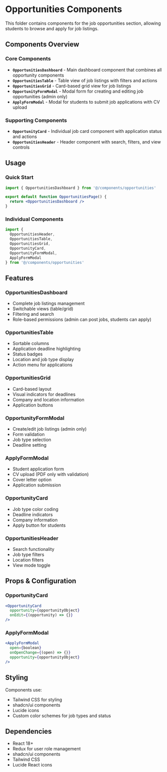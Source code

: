 # Opportunities Components

This folder contains components for the job opportunities section, allowing students to browse and apply for job listings.

## Components Overview

### Core Components

- **`OpportunitiesDashboard`** - Main dashboard component that combines all opportunity components
- **`OpportunitiesTable`** - Table view of job listings with filters and actions
- **`OpportunitiesGrid`** - Card-based grid view for job listings
- **`OpportunityFormModal`** - Modal form for creating and editing job opportunities (admin only)
- **`ApplyFormModal`** - Modal for students to submit job applications with CV upload

### Supporting Components

- **`OpportunityCard`** - Individual job card component with application status and actions
- **`OpportunitiesHeader`** - Header component with search, filters, and view controls

## Usage

### Quick Start
```jsx
import { OpportunitiesDashboard } from '@/components/opportunities'

export default function OpportunitiesPage() {
  return <OpportunitiesDashboard />
}
```

### Individual Components
```jsx
import { 
  OpportunitiesHeader, 
  OpportunitiesTable,
  OpportunitiesGrid,
  OpportunityCard,
  OpportunityFormModal,
  ApplyFormModal
} from '@/components/opportunities'
```

## Features

### OpportunitiesDashboard
- Complete job listings management
- Switchable views (table/grid)
- Filtering and search
- Role-based permissions (admin can post jobs, students can apply)

### OpportunitiesTable
- Sortable columns
- Application deadline highlighting
- Status badges
- Location and job type display
- Action menu for applications

### OpportunitiesGrid
- Card-based layout
- Visual indicators for deadlines
- Company and location information
- Application buttons

### OpportunityFormModal
- Create/edit job listings (admin only)
- Form validation
- Job type selection
- Deadline setting

### ApplyFormModal
- Student application form
- CV upload (PDF only with validation)
- Cover letter option
- Application submission

### OpportunityCard
- Job type color coding
- Deadline indicators
- Company information
- Apply button for students

### OpportunitiesHeader
- Search functionality
- Job type filters
- Location filters
- View mode toggle

## Props & Configuration

### OpportunityCard
```jsx
<OpportunityCard
  opportunity={opportunityObject}
  onEdit={(opportunity) => {}}
/>
```

### ApplyFormModal
```jsx
<ApplyFormModal
  open={boolean}
  onOpenChange={(open) => {}}
  opportunity={opportunityObject}
/>
```

## Styling

Components use:
- Tailwind CSS for styling
- shadcn/ui components
- Lucide icons
- Custom color schemes for job types and status

## Dependencies

- React 18+
- Redux for user role management
- shadcn/ui components
- Tailwind CSS
- Lucide React icons
